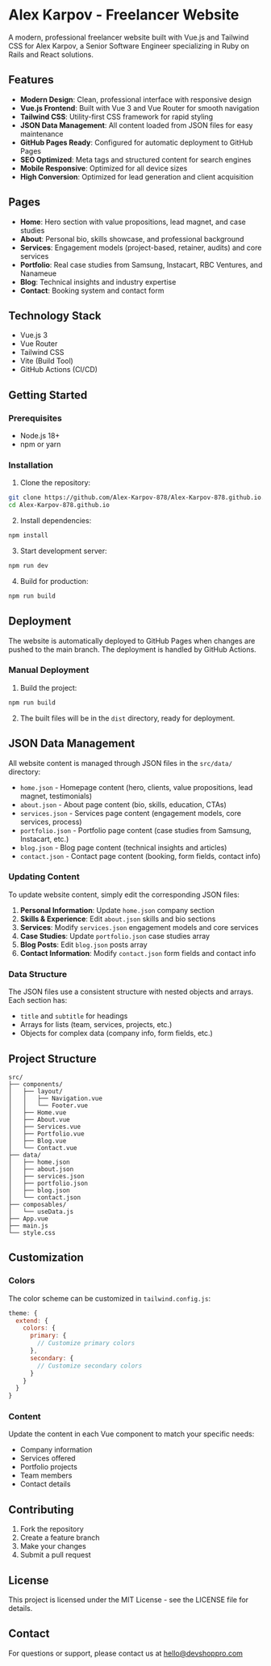 # Alex Karpov - Freelancer Website

A modern, professional freelancer website built with Vue.js and Tailwind CSS for Alex Karpov, a Senior Software Engineer specializing in Ruby on Rails and React solutions.

## Features

- **Modern Design**: Clean, professional interface with responsive design
- **Vue.js Frontend**: Built with Vue 3 and Vue Router for smooth navigation
- **Tailwind CSS**: Utility-first CSS framework for rapid styling
- **JSON Data Management**: All content loaded from JSON files for easy maintenance
- **GitHub Pages Ready**: Configured for automatic deployment to GitHub Pages
- **SEO Optimized**: Meta tags and structured content for search engines
- **Mobile Responsive**: Optimized for all device sizes
- **High Conversion**: Optimized for lead generation and client acquisition

## Pages

- **Home**: Hero section with value propositions, lead magnet, and case studies
- **About**: Personal bio, skills showcase, and professional background
- **Services**: Engagement models (project-based, retainer, audits) and core services
- **Portfolio**: Real case studies from Samsung, Instacart, RBC Ventures, and Nanameue
- **Blog**: Technical insights and industry expertise
- **Contact**: Booking system and contact form

## Technology Stack

- Vue.js 3
- Vue Router
- Tailwind CSS
- Vite (Build Tool)
- GitHub Actions (CI/CD)

## Getting Started

### Prerequisites

- Node.js 18+
- npm or yarn

### Installation

1. Clone the repository:
```bash
git clone https://github.com/Alex-Karpov-878/Alex-Karpov-878.github.io.git
cd Alex-Karpov-878.github.io
```

2. Install dependencies:
```bash
npm install
```

3. Start development server:
```bash
npm run dev
```

4. Build for production:
```bash
npm run build
```

## Deployment

The website is automatically deployed to GitHub Pages when changes are pushed to the main branch. The deployment is handled by GitHub Actions.

### Manual Deployment

1. Build the project:
```bash
npm run build
```

2. The built files will be in the `dist` directory, ready for deployment.

## JSON Data Management

All website content is managed through JSON files in the `src/data/` directory:

- `home.json` - Homepage content (hero, clients, value propositions, lead magnet, testimonials)
- `about.json` - About page content (bio, skills, education, CTAs)
- `services.json` - Services page content (engagement models, core services, process)
- `portfolio.json` - Portfolio page content (case studies from Samsung, Instacart, etc.)
- `blog.json` - Blog page content (technical insights and articles)
- `contact.json` - Contact page content (booking, form fields, contact info)

### Updating Content

To update website content, simply edit the corresponding JSON files:

1. **Personal Information**: Update `home.json` company section
2. **Skills & Experience**: Edit `about.json` skills and bio sections
3. **Services**: Modify `services.json` engagement models and core services
4. **Case Studies**: Update `portfolio.json` case studies array
5. **Blog Posts**: Edit `blog.json` posts array
6. **Contact Information**: Modify `contact.json` form fields and contact info

### Data Structure

The JSON files use a consistent structure with nested objects and arrays. Each section has:
- `title` and `subtitle` for headings
- Arrays for lists (team, services, projects, etc.)
- Objects for complex data (company info, form fields, etc.)

## Project Structure

```
src/
├── components/
│   ├── layout/
│   │   ├── Navigation.vue
│   │   └── Footer.vue
│   ├── Home.vue
│   ├── About.vue
│   ├── Services.vue
│   ├── Portfolio.vue
│   ├── Blog.vue
│   └── Contact.vue
├── data/
│   ├── home.json
│   ├── about.json
│   ├── services.json
│   ├── portfolio.json
│   ├── blog.json
│   └── contact.json
├── composables/
│   └── useData.js
├── App.vue
├── main.js
└── style.css
```

## Customization

### Colors
The color scheme can be customized in `tailwind.config.js`:

```javascript
theme: {
  extend: {
    colors: {
      primary: {
        // Customize primary colors
      },
      secondary: {
        // Customize secondary colors
      }
    }
  }
}
```

### Content
Update the content in each Vue component to match your specific needs:
- Company information
- Services offered
- Portfolio projects
- Team members
- Contact details

## Contributing

1. Fork the repository
2. Create a feature branch
3. Make your changes
4. Submit a pull request

## License

This project is licensed under the MIT License - see the LICENSE file for details.

## Contact

For questions or support, please contact us at hello@devshoppro.com
